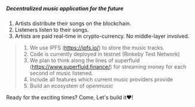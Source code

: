 ##### Decentralized music application for the future

1. Artists distribute their songs on the blockchain.
2. Listeners listen to their songs.
3. Artists are paid real-time in crypto-currency. No middle-layer involved.

> 1. We use IPFS (https://ipfs.io/) to store the music tracks.
> 2. Code is currently deployed in testnet (Rinkeby Test Network)
> 3. We plan to think along the lines of superfluid (https://www.superfluid.finance/) for streaming money for each second of music listened.
> 4. Include all features which current music providers provide
> 5. Build an ecosystem of *openmusic*

Ready for the exciting times? Come, Let's build it❤️!